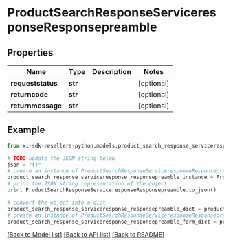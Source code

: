 # ProductSearchResponseServiceresponseResponsepreamble


## Properties

Name | Type | Description | Notes
------------ | ------------- | ------------- | -------------
**requeststatus** | **str** |  | [optional] 
**returncode** | **str** |  | [optional] 
**returnmessage** | **str** |  | [optional] 

## Example

```python
from xi-sdk-resellers-python.models.product_search_response_serviceresponse_responsepreamble import ProductSearchResponseServiceresponseResponsepreamble

# TODO update the JSON string below
json = "{}"
# create an instance of ProductSearchResponseServiceresponseResponsepreamble from a JSON string
product_search_response_serviceresponse_responsepreamble_instance = ProductSearchResponseServiceresponseResponsepreamble.from_json(json)
# print the JSON string representation of the object
print ProductSearchResponseServiceresponseResponsepreamble.to_json()

# convert the object into a dict
product_search_response_serviceresponse_responsepreamble_dict = product_search_response_serviceresponse_responsepreamble_instance.to_dict()
# create an instance of ProductSearchResponseServiceresponseResponsepreamble from a dict
product_search_response_serviceresponse_responsepreamble_form_dict = product_search_response_serviceresponse_responsepreamble.from_dict(product_search_response_serviceresponse_responsepreamble_dict)
```
[[Back to Model list]](../README.md#documentation-for-models) [[Back to API list]](../README.md#documentation-for-api-endpoints) [[Back to README]](../README.md)


